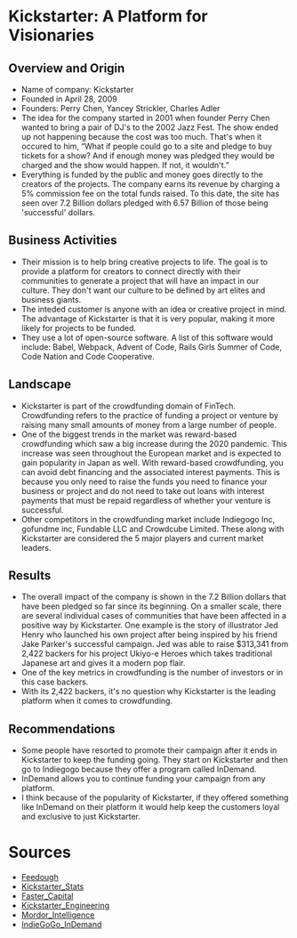 # Kickstarter: A Platform for Visionaries

## Overview and Origin

* Name of company: Kickstarter
* Founded in April 28, 2009
* Founders: Perry Chen, Yancey Strickler, Charles Adler
* The idea for the company started in 2001 when founder Perry Chen wanted to bring a pair of DJ's to the 2002 Jazz Fest. The show ended up not happening because the cost was too much. That's when it occured to him, “What if people could go to a site and pledge to buy tickets for a show? And if enough money was pledged they would be charged and the show would happen. If not, it wouldn't.” 
* Everything is funded by the public and money goes directly to the creators of the projects. The company earns its revenue by charging a 5% commission fee on the total funds raised. To this date, the site has seen over 7.2 Billion dollars pledged with 6.57 Billion of those being 'successful' dollars.

## Business Activities

* Their mission is to help bring creative projects to life. The goal is to provide a platform for creators to connect directly with their communities to generate a project that will have an impact in our culture. They don't want our culture to be defined by art elites and business giants.
* The inteded customer is anyone with an idea or creative project in mind. The advantage of Kickstarter is that it is very popular, making it more likely for projects to be funded.
* They use a lot of open-source software. A list of this software would include:
Babel, Webpack, Advent of Code, Rails Girls Summer of Code, Code Nation and Code Cooperative.

## Landscape

* Kickstarter is part of the crowdfunding domain of FinTech. Crowdfunding refers to the practice of funding a project or venture by raising many small amounts of money from a large number of people. 
* One of the biggest trends in the market was reward-based crowdfunding which saw a big increase during the 2020 pandemic. This increase was seen throughout the European market and is expected to gain popularity in Japan as well. With reward-based crowdfunding, you can avoid debt financing and the associated interest payments. This is because you only need to raise the funds you need to finance your business or project and do not need to take out loans with interest payments that must be repaid regardless of whether your venture is successful.
* Other competitors in the crowdfunding market include Indiegogo Inc, gofundme inc, Fundable LLC and Crowdcube Limited. These along with Kickstarter are considered the 5 major players and current market leaders.

## Results

* The overall impact of the company is shown in the 7.2 Billion dollars that have been pledged so far since its beginning. On a smaller scale, there are several individual cases of communities that have been affected in a positive way by Kickstarter. One example is the story of illustrator Jed Henry who launched his own project after being inspired by his friend Jake Parker's successful campaign. Jed was able to raise $313,341 from 2,422 backers for his project Ukiyo-e Heroes which takes traditional Japanese art and gives it a modern pop flair.
* One of the key metrics in crowdfunding is the number of investors or in this case backers. 
* With its 2,422 backers, it's no question why Kickstarter is the leading platform when it comes to crowdfunding.

## Recommendations

* Some people have resorted to promote their campaign after it ends in Kickstarter to keep the funding going. They start on Kickstarter and then go to Indiegogo because they offer a program called InDemand.
* InDemand allows you to continue funding your campaign from any platform.
* I think because of the popularity of Kickstarter, if they offered something like InDemand on their platform it would help keep the customers loyal and exclusive to just Kickstarter.

# Sources

* [Feedough](https://www.feedough.com/how-does-kickstarter-work-make-money/)
* [Kickstarter_Stats](https://www.kickstarter.com/help/stats)
* [Faster_Capital](https://fastercapital.com/content/Awesome-Benefits-of-Using-Kickstarter-For-Your-Startup.html)
* [Kickstarter_Engineering](https://kickstarter.engineering/)
* [Mordor_Intelligence](https://www.mordorintelligence.com/industry-reports/crowdfunding-market)
* [IndieGoGo_InDemand](https://entrepreneur.indiegogo.com/how-it-works/indemand/)